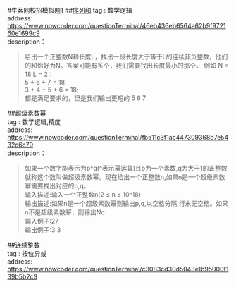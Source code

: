 #牛客网校招模拟题1
##[序列和](https://github.com/GaoRong/AlgorithmTraining/blob/master/exam/SumOfSequence.cpp)
tag : 数学逻辑    
address: https://www.nowcoder.com/questionTerminal/46eb436eb6564a62b9f972160e1699c9   
description：   
>给出一个正整数N和长度L，找出一段长度大于等于L的连续非负整数，他们的和恰好为N。答案可能有多个，我们需要找出长度最小的那个。
>例如 N = 18  L = 2：   
>5 + 6 + 7 = 18;   
>3 + 4 + 5 + 6 = 18;   
>都是满足要求的，但是我们输出更短的 5 6 7      

##[超级素数幂](https://github.com/GaoRong/AlgorithmTraining/blob/master/exam/PrimePow.cpp)      
tag : 数学逻辑,精度		     
address: https://www.nowcoder.com/questionTerminal/fb511c3f1ac447309368d7e5432c6c79		
description：   
>如果一个数字能表示为p^q(^表示幂运算)且p为一个素数,q为大于1的正整数就称这个数叫做超级素数幂。现在给出一个正整数n,如果n是一个超级素数幂需要找出对应的p,q。    
>输入描述:输入一个正整数n(2 ≤ n ≤ 10^18)    
>输出描述:如果n是一个超级素数幂则输出p,q,以空格分隔,行末无空格。如果n不是超级素数幂，则输出No    
>输入例子:27    
>输出例子:3 3    

##[连续整数](https://github.com/GaoRong/AlgorithmTraining/blob/master/exam/SeriesNumber.cpp)	
tag : 按位异或	
address: https://www.nowcoder.com/questionTerminal/c3083cd30d5043e1b95000f139b5b2c9	




